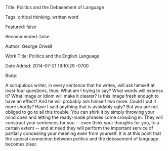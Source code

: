 Title:  Politics and the Debasement of Language

Tags:   critical thinking, written word

Featured: false

Recommended: false

Author: George Orwell

Work Title: Politics and the English Language

Date Added: 2014-07-21 18:10:29 -0700

Body: 

A scrupulous writer, in every sentence that he writes, will ask himself at least four questions, thus: What am I trying to say? What words will express it? What image or idiom will make it clearer? Is this image fresh enough to have an effect? And he will probably ask himself two more: Could I put it more shortly? Have I said anything that is avoidably ugly? But you are not obliged to go to all this trouble. You can shirk it by simply throwing your mind open and letting the ready-made phrases come crowding in. They will construct your sentences for you -- even think your thoughts for you, to a certain extent -- and at need they will perform the important service of partially concealing your meaning even from yourself. It is at this point that the special connection between politics and the debasement of language becomes clear.

